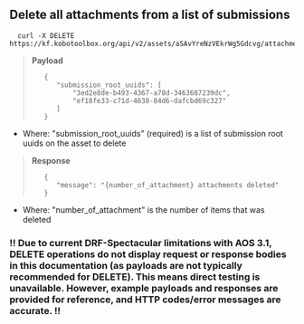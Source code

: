 ## Delete all attachments from a list of submissions

```curl
  curl -X DELETE https://kf.kobotoolbox.org/api/v2/assets/aSAvYreNzVEkrWg5Gdcvg/attachments/bulk/
```

> **Payload**
>
>        {
>           "submission_root_uuids": [
>               "3ed2e8de-b493-4367-a78d-3463687239dc",
>               "ef18fe33-c71d-4638-84d6-dafcbd69c327"
>           ]
>        }

* Where: "submission_root_uuids" (required) is a list of submission root uuids on the asset
to delete


> **Response**
>
>        {
>           "message": "{number_of_attachment} attachments deleted"
>        }

* Where: "number_of_attachment" is the number of items that was deleted


### !! Due to current DRF-Spectacular limitations with AOS 3.1, DELETE operations do not display request or response bodies in this documentation (as payloads are not typically recommended for DELETE). This means direct testing is unavailable. However, example payloads and responses are provided for reference, and HTTP codes/error messages are accurate.  !!
